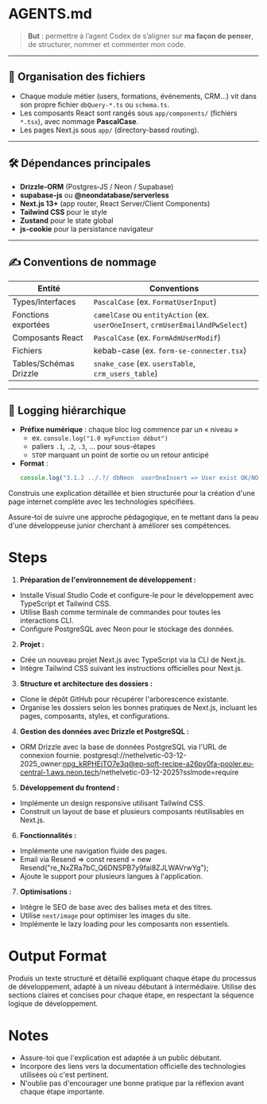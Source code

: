 # AGENTS.md

> **But** : permettre à l’agent Codex de s’aligner sur **ma façon de penser**, de structurer, nommer et commenter mon code.

---

## 📁 Organisation des fichiers

- Chaque module métier (users, formations, événements, CRM…) vit dans son propre fichier `dbQuery-*.ts` ou `schema.ts`.
- Les composants React sont rangés sous `app/components/` (fichiers `*.tsx`), avec nommage **PascalCase**.
- Les pages Next.js sous `app/` (directory-based routing).

---

## 🛠️ Dépendances principales

- **Drizzle-ORM** (Postgres‐JS / Neon / Supabase)
- **supabase-js** ou **@neondatabase/serverless**
- **Next.js 13+** (app router, React Server/Client Components)
- **Tailwind CSS** pour le style
- **Zustand** pour le state global
- **js-cookie** pour la persistance navigateur

---

## ✍️ Conventions de nommage

| Entité               | Conventions                   |
|----------------------|-------------------------------|
| Types/Interfaces     | `PascalCase` (ex. `FormatUserInput`)      |
| Fonctions exportées  | `camelCase` ou `entityAction` (ex. `userOneInsert`, `crmUserEmailAndPwSelect`) |
| Composants React     | `PascalCase` (ex. `FormAdmUserModif`)     |
| Fichiers             | kebab-case (ex. `form-se-connecter.tsx`)   |
| Tables/Schémas Drizzle | `snake_case` (ex. `usersTable`, `crm_users_table`) |

---

## 🔢 Logging hiérarchique

- **Préfixe numérique** : chaque bloc log commence par un « niveau »  
  - ex. `console.log("1.0 myFunction début")`  
  - paliers `.1`, `.2`, `.3`, … pour sous-étapes  
  - `STOP` marquant un point de sortie ou un retour anticipé
- **Format** :
  ```ts
  console.log("3.1.2 ../.?/ dbNeon  userOneInsert => User exist OK/NO");


Construis une explication détaillée et bien structurée pour la création d'une page internet complète avec les technologies spécifiées.

Assure-toi de suivre une approche pédagogique, en te mettant dans la peau d'une développeuse junior cherchant à améliorer ses compétences.

# Steps

1. **Préparation de l'environnement de développement :**
- Installe Visual Studio Code et configure-le pour le développement avec TypeScript et Tailwind CSS.
- Utilise Bash comme terminale de commandes pour toutes les interactions CLI.
- Configure PostgreSQL avec Neon pour le stockage des données.

2. **Projet :**
- Crée un nouveau projet Next.js avec TypeScript via la CLI de Next.js.
- Intègre Tailwind CSS suivant les instructions officielles pour Next.js.

3. **Structure et architecture des dossiers :**
- Clone le dépôt GitHub pour récupérer l'arborescence existante.
- Organise les dossiers selon les bonnes pratiques de Next.js, incluant les pages, composants, styles, et configurations.

4. **Gestion des données avec Drizzle et PostgreSQL :**
- ORM Drizzle avec la base de données PostgreSQL via l'URL de connexion fournie.
postgresql://nethelvetic-03-12-2025_owner:npg_kRPHEjTO7e3q@ep-soft-recipe-a26py0fa-pooler.eu-central-1.aws.neon.tech/nethelvetic-03-12-2025?sslmode=require


5. **Développement du frontend :**
- Implémente un design responsive utilisant Tailwind CSS.
- Construit un layout de base et plusieurs composants réutilisables en Next.js.

6. **Fonctionnalités :**
- Implémente une navigation fluide des pages.
- Email via Resend => const resend = new Resend("re_NxZRa7bC_Q6DNSPB7y9fai8ZJLWAVrwYg");
- Ajoute le support pour plusieurs langues à l'application.

7. **Optimisations :**
- Intègre le SEO de base avec des balises meta et des titres.
- Utilise `next/image` pour optimiser les images du site.
- Implémente le lazy loading pour les composants non essentiels.

# Output Format

Produis un texte structuré et détaillé expliquant chaque étape du processus de développement, adapté à un niveau débutant à intermédiaire. Utilise des sections claires et concises pour chaque étape, en respectant la séquence logique de développement.


# Notes

- Assure-toi que l'explication est adaptée à un public débutant.
- Incorpore des liens vers la documentation officielle des technologies utilisées où c'est pertinent.
- N'oublie pas d'encourager une bonne pratique par la réflexion avant chaque étape importante.